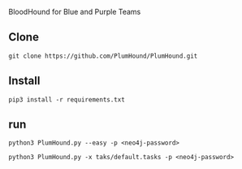 BloodHound for Blue and Purple Teams

## Clone

```plumhound-clone
git clone https://github.com/PlumHound/PlumHound.git
```

## Install

```plumhound-install
pip3 install -r requirements.txt
```

## run

```plumhound-run-easy
python3 PlumHound.py --easy -p <neo4j-password>
```

```plumhound-run-default
python3 PlumHound.py -x taks/default.tasks -p <neo4j-password>
```

